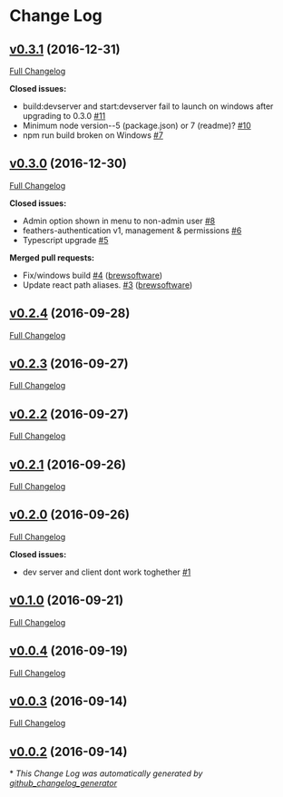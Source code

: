 # Change Log

## [v0.3.1](https://github.com/eddyystop/feathers-starter-react-redux-login-roles/tree/v0.3.1) (2016-12-31)
[Full Changelog](https://github.com/eddyystop/feathers-starter-react-redux-login-roles/compare/v0.3.0...v0.3.1)

**Closed issues:**

- build:devserver and start:devserver fail to launch on windows after upgrading to 0.3.0 [\#11](https://github.com/eddyystop/feathers-starter-react-redux-login-roles/issues/11)
- Minimum node version--5 \(package.json\) or 7 \(readme\)? [\#10](https://github.com/eddyystop/feathers-starter-react-redux-login-roles/issues/10)
- npm run build broken on Windows [\#7](https://github.com/eddyystop/feathers-starter-react-redux-login-roles/issues/7)

## [v0.3.0](https://github.com/eddyystop/feathers-starter-react-redux-login-roles/tree/v0.3.0) (2016-12-30)
[Full Changelog](https://github.com/eddyystop/feathers-starter-react-redux-login-roles/compare/v0.2.4...v0.3.0)

**Closed issues:**

- Admin option shown in menu to non-admin user [\#8](https://github.com/eddyystop/feathers-starter-react-redux-login-roles/issues/8)
- feathers-authentication v1, management & permissions [\#6](https://github.com/eddyystop/feathers-starter-react-redux-login-roles/issues/6)
- Typescript upgrade [\#5](https://github.com/eddyystop/feathers-starter-react-redux-login-roles/issues/5)

**Merged pull requests:**

- Fix/windows build [\#4](https://github.com/eddyystop/feathers-starter-react-redux-login-roles/pull/4) ([brewsoftware](https://github.com/brewsoftware))
- Update react path aliases. [\#3](https://github.com/eddyystop/feathers-starter-react-redux-login-roles/pull/3) ([brewsoftware](https://github.com/brewsoftware))

## [v0.2.4](https://github.com/eddyystop/feathers-starter-react-redux-login-roles/tree/v0.2.4) (2016-09-28)
[Full Changelog](https://github.com/eddyystop/feathers-starter-react-redux-login-roles/compare/v0.2.3...v0.2.4)

## [v0.2.3](https://github.com/eddyystop/feathers-starter-react-redux-login-roles/tree/v0.2.3) (2016-09-27)
[Full Changelog](https://github.com/eddyystop/feathers-starter-react-redux-login-roles/compare/v0.2.2...v0.2.3)

## [v0.2.2](https://github.com/eddyystop/feathers-starter-react-redux-login-roles/tree/v0.2.2) (2016-09-27)
[Full Changelog](https://github.com/eddyystop/feathers-starter-react-redux-login-roles/compare/v0.2.1...v0.2.2)

## [v0.2.1](https://github.com/eddyystop/feathers-starter-react-redux-login-roles/tree/v0.2.1) (2016-09-26)
[Full Changelog](https://github.com/eddyystop/feathers-starter-react-redux-login-roles/compare/v0.2.0...v0.2.1)

## [v0.2.0](https://github.com/eddyystop/feathers-starter-react-redux-login-roles/tree/v0.2.0) (2016-09-26)
[Full Changelog](https://github.com/eddyystop/feathers-starter-react-redux-login-roles/compare/v0.1.0...v0.2.0)

**Closed issues:**

- dev server and client dont work toghether [\#1](https://github.com/eddyystop/feathers-starter-react-redux-login-roles/issues/1)

## [v0.1.0](https://github.com/eddyystop/feathers-starter-react-redux-login-roles/tree/v0.1.0) (2016-09-21)
[Full Changelog](https://github.com/eddyystop/feathers-starter-react-redux-login-roles/compare/v0.0.4...v0.1.0)

## [v0.0.4](https://github.com/eddyystop/feathers-starter-react-redux-login-roles/tree/v0.0.4) (2016-09-19)
[Full Changelog](https://github.com/eddyystop/feathers-starter-react-redux-login-roles/compare/v0.0.3...v0.0.4)

## [v0.0.3](https://github.com/eddyystop/feathers-starter-react-redux-login-roles/tree/v0.0.3) (2016-09-14)
[Full Changelog](https://github.com/eddyystop/feathers-starter-react-redux-login-roles/compare/v0.0.2...v0.0.3)

## [v0.0.2](https://github.com/eddyystop/feathers-starter-react-redux-login-roles/tree/v0.0.2) (2016-09-14)


\* *This Change Log was automatically generated by [github_changelog_generator](https://github.com/skywinder/Github-Changelog-Generator)*